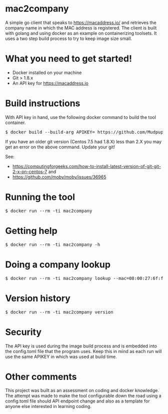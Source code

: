 # mac2company
A simple go client that speaks to https://macaddress.io/ and retrieves the company name in which the MAC address is registered.
The client is built with golang and using docker as an example on containerizing toolsets. It uses a two step build process to try
to keep image size small.

# What you need to get started!
* Docker installed on your machine
* Git > 1.8.x
* An API key for https://macaddress.io

# Build instructions
With API key in hand, use the following docker command to build the tool container.
<pre>
$ docker build --build-arg APIKEY=<API_KEY_HERE> https://github.com/Mudpuppy12/mac2company.git#master:docker -t mac2company
</pre>

If you have an older git version (Centos 7.5 had 1.8.X) less than 2.X you may
get an error on the above command. Update your git! 

See: 
* https://computingforgeeks.com/how-to-install-latest-version-of-git-git-2-x-on-centos-7 and
* https://github.com/moby/moby/issues/36965

# Running the tool 
<pre>
$ docker run --rm -ti mac2company 
</pre>
# Getting help

<pre>
$ docker run --rm -ti mac2company -h
</pre>

# Doing a company lookup

<pre>
$ docker run --rm -ti mac2company lookup --mac=08:00:27:6f:f7:15
</pre>

# Version history

<pre>
$ docker run --rm -ti mac2company version
</pre>

# Security
The API key is used during the image build process and is embedded into the config.toml file that the program uses. Keep this in mind as each run
will use the same APIKEY in which was used at build time.


# Other comments

This project was built as an assessment on coding and docker knowledge. The attempt was made to make the tool configurable down the road using a config.toml file should API endpoint change and also as a template for anyone else interested in learning coding.